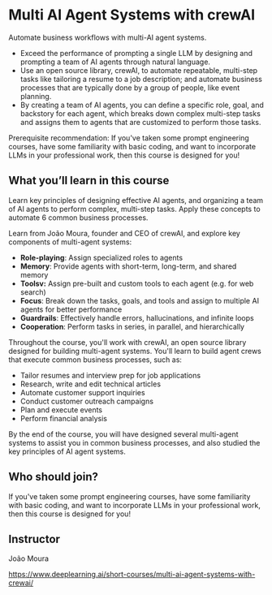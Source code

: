 # Multi AI Agent Systems with crewAI

Automate business workflows with multi-AI agent systems.

* Exceed the performance of prompting a single LLM by designing and prompting a team of AI agents through natural language.
* Use an open source library, crewAI, to automate repeatable, multi-step tasks like tailoring a resume to a job description; and automate business processes that are typically done by a group of people, like event planning.
* By creating a team of AI agents, you can define a specific role, goal, and backstory for each agent, which breaks down complex multi-step tasks and assigns them to agents that are customized to perform those tasks.

Prerequisite recommendation: If you've taken some prompt engineering courses, have some familiarity with basic coding, and want to incorporate LLMs in your professional work, then this course is designed for you!

## What you’ll learn in this course

Learn key principles of designing effective AI agents, and organizing a team of AI agents to perform complex, multi-step tasks. Apply these concepts to automate 6 common business processes.

Learn from João Moura, founder and CEO of crewAI, and explore key components of multi-agent systems: 

* __Role-playing__: Assign specialized roles to agents 
* __Memory__: Provide agents with short-term, long-term, and shared memory
* __Toolsv:__ Assign pre-built and custom tools to each agent (e.g. for web search)
* __Focus__: Break down the tasks, goals, and tools and assign to multiple AI agents for better performance
* __Guardrails__: Effectively handle errors, hallucinations, and infinite loops
* __Cooperation__: Perform tasks in series, in parallel, and hierarchically

Throughout the course, you'll work with crewAI, an open source library designed for building multi-agent systems. You'll learn to build agent crews that execute common business processes, such as:

* Tailor resumes and interview prep for job applications
* Research, write and edit technical articles
* Automate customer support inquiries
* Conduct customer outreach campaigns
* Plan and execute events
* Perform financial analysis

By the end of the course, you will have designed several multi-agent systems to assist you in common business processes, and also studied the key principles of AI agent systems.

## Who should join?

If you've taken some prompt engineering courses, have some familiarity with basic coding, and want to incorporate LLMs in your professional work, then this course is designed for you!

## Instructor

João Moura

https://www.deeplearning.ai/short-courses/multi-ai-agent-systems-with-crewai/